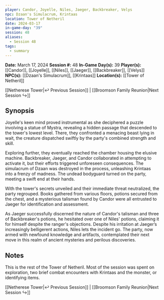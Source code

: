 ```yaml
---
player: Candor, Joyelle, Niles, Jaeger, Backbreaker, Velys
npc: Dzaan's Simulacrum, Krintaas
location: Tower of Netheril
date: 2024-03-17
in-game-day: "39"
session: 48
aliases:
  - Session 48
tags:
  - summary
---
```


**Date:** March 17, 2024
**Session #:** 48
**In-Game Day(s):** 39
**Player(s):** [[Candor]], [[Joyelle]], [[Niles]], [[Jaeger]], [[Backbreaker]], [[Velys]]
**NPC(s):** [[Dzaan's Simulacrum]], [[Krintaas]]
**Location(s):** [[Tower of Netheril]]

[[Netherese Tower|↩️ Previous Session]] | [[Broomson Family Reunion|Next Session ↪️]]

## Synopsis
Joyelle's keen mind proved instrumental as she deciphered a puzzle involving a statue of Mystra, revealing a hidden passage that descended to the tower's lowest level. There, they confronted a menacing beast lying in wait, the creature dispatched swiftly by the party's combined strength and skill.

Exploring further, they eventually reached the chamber housing the elusive machine. Backbreaker, Jaeger, and Candor collaborated in attempting to activate it, but their efforts triggered unforeseen consequences. The simulacrum of Dzaan was destroyed in the process, unleashing Krintaas into a frenzy of madness. The undead bodyguard turned on the party, meeting a swift end at their hands.

With the tower's secrets unveiled and their immediate threat neutralized, the party regrouped. Books gathered from various floors, potions secured from the chest, and a mysterious talisman found by Candor were all entrusted to Jaeger for identification and assessment.

As Jaeger successfully discerned the nature of Candor's talisman and three of Backbreaker's potions, he hesitated over one of Niles' potions, claiming it for himself despite the ranger's objections. Despite his irritation at Jaeger’s increasingly belligerent actions, Niles lets the incident go. The party, now armed with newfound knowledge and artifacts, contemplated their next move in this realm of ancient mysteries and perilous discoveries.

## Notes
This is the rest of the Tower of Netheril. Most of the session was spent on exploration, two brief combat encounters with Krintaas and the monster, or identifying items.

[[Netherese Tower|↩️ Previous Session]] | [[Broomson Family Reunion|Next Session ↪️]]